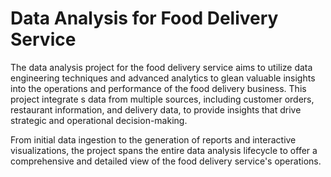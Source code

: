 # Data Analysis for Food Delivery Service     
     
The data analysis project for the food delivery service aims to utilize data engineering techniques and advanced analytics to glean valuable insights into the operations and performance of the food delivery business. This project integrate s data from multiple sources, including customer orders, restaurant information, and delivery data, to provide insights that drive strategic and operational decision-making.  
   
From initial data ingestion to the generation of reports and interactive visualizations, the project spans the entire data analysis lifecycle to offer a comprehensive and detailed view of the food delivery service's operations.   

 
